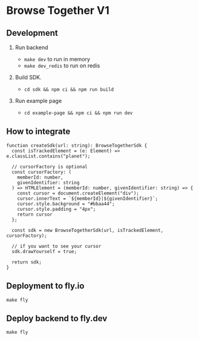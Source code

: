 # Browse Together V1

## Development

1. Run backend

   - `make dev` to run in memory
   - `make dev_redis` to run on redis

1. Build SDK.

   - `cd sdk && npm ci && npm run build`

1. Run example page
   - `cd example-page && npm ci && npm run dev`

## How to integrate

```
function createSdk(url: string): BrowseTogetherSdk {
  const isTrackedElement = (e: Element) => e.classList.contains("planet");

  // cursorFactory is optional
  const cursorFactory: (
    memberId: number,
    givenIdentifier: string
  ) => HTMLElement = (memberId: number, givenIdentifier: string) => {
    const cursor = document.createElement("div");
    cursor.innerText = `${memberId}|${givenIdentifier}`;
    cursor.style.background = "#bbaa44";
    cursor.style.padding = "4px";
    return cursor
  };

  const sdk = new BrowseTogetherSdk(url, isTrackedElement, cursorFactory);

  // if you want to see your cursor
  sdk.drawYourself = true;

  return sdk;
}
```

## Deployment to fly.io

`make fly`

## Deploy backend to fly.dev

`make fly`
````
